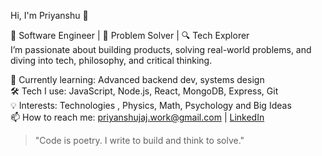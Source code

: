 Hi, I'm Priyanshu 👋

🚀 Software Engineer | 🧠 Problem Solver | 🔍 Tech Explorer  
I’m passionate about building products, solving real-world problems, and diving into tech, philosophy, and critical thinking.

🌱 Currently learning: Advanced backend dev, systems design  
🛠️ Tech I use: JavaScript, Node.js, React, MongoDB, Express, Git  
💡 Interests: Technologies , Physics, Math, Psychology and Big Ideas  
📫 How to reach me: priyanshujaj.work@gmail.com | [LinkedIn](https://linkedin.com/in/jaj-priyanshu)

> "Code is poetry. I write to build and think to solve."

